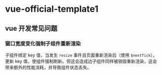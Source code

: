 # vue-official-template1

## vue 开发常见问题

### 窗口宽度变化强制子组件重新渲染

子组件绑定 key 值，当发生 `resize` 事件且页面重新渲染后（使用 `$nextTick`），更新 key 值，使组件强制刷新。但这会造成边子组件同样被销毁重新渲染，这会带来额外的性能消耗，并导致组件状态丢失。
